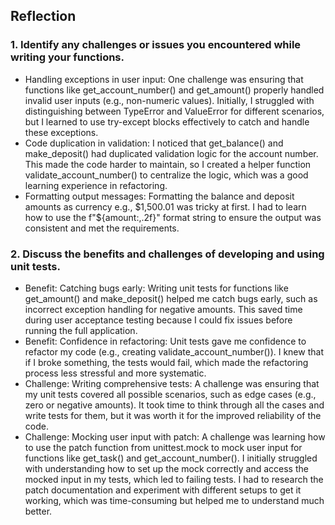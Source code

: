 ## Reflection

### 1. Identify any challenges or issues you encountered while writing your functions.

- Handling exceptions in user input: One challenge was ensuring that functions like get_account_number() and get_amount() properly handled invalid user inputs (e.g., non-numeric values). Initially, I struggled with distinguishing between TypeError and ValueError for different scenarios, but I learned to use try-except blocks effectively to catch and handle these exceptions.
- Code duplication in validation: I noticed that get_balance() and make_deposit() had duplicated validation logic for the account number. This made the code harder to maintain, so I created a helper function validate_account_number() to centralize the logic, which was a good learning experience in refactoring.
- Formatting output messages: Formatting the balance and deposit amounts as currency e.g., $1,500.01 was tricky at first. I had to learn how to use the f"${amount:,.2f}" format string to ensure the output was consistent and met the requirements.

### 2. Discuss the benefits and challenges of developing and using unit tests.

- Benefit: Catching bugs early: Writing unit tests for functions like get_amount() and make_deposit() helped me catch bugs early, such as incorrect exception handling for negative amounts. This saved time during user acceptance testing because I could fix issues before running the full application.
- Benefit: Confidence in refactoring: Unit tests gave me confidence to refactor my code (e.g., creating validate_account_number()). I knew that if I broke something, the tests would fail, which made the refactoring process less stressful and more systematic.
- Challenge: Writing comprehensive tests: A challenge was ensuring that my unit tests covered all possible scenarios, such as edge cases (e.g., zero or negative amounts). It took time to think through all the cases and write tests for them, but it was worth it for the improved reliability of the code.
- Challenge: Mocking user input with patch: A challenge was learning how to use the patch function from unittest.mock to mock user input for functions like get_task() and get_account_number(). I initially struggled with understanding how to set up the mock correctly and access the mocked input in my tests, which led to failing tests. I had to research the patch documentation and experiment with different setups to get it working, which was time-consuming but helped me to understand much better.